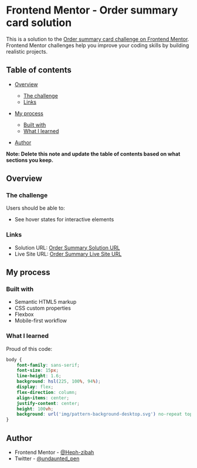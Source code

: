 # Frontend Mentor - Order summary card solution

This is a solution to the [Order summary card challenge on Frontend Mentor](https://www.frontendmentor.io/challenges/order-summary-component-QlPmajDUj). Frontend Mentor challenges help you improve your coding skills by building realistic projects. 

## Table of contents

- [Overview](#overview)
  - [The challenge](#the-challenge)
  - [Links](#links)
- [My process](#my-process)
  - [Built with](#built-with)
  - [What I learned](#what-i-learned)

- [Author](#author)


**Note: Delete this note and update the table of contents based on what sections you keep.**

## Overview

### The challenge

Users should be able to:

- See hover states for interactive elements

### Links

- Solution URL: [Order Summary Solution URL](https://www.frontendmentor.io/challenges/order-summary-component-QlPmajDUj/hub/mobile-responsiveorder-summary-component-using-html-and-css-SkmzFIYU9)
- Live Site URL: [Order Summary Live Site URL](https://order-summarycomponent-frontendmentor.netlify.app/)

## My process

### Built with

- Semantic HTML5 markup
- CSS custom properties
- Flexbox
- Mobile-first workflow

### What I learned
Proud of this code:

```css
body {
    font-family: sans-serif;
    font-size: 15px;
    line-height: 1.6;
    background: hsl(225, 100%, 94%);
    display: flex;
    flex-direction: column;
    align-items: center;
    justify-content: center;
    height: 100vh;
    background: url('img/pattern-background-desktop.svg') no-repeat top left/contain, hsl(225, 100%, 94%);
}
```

## Author

- Frontend Mentor - [@Heph-zibah](https://www.frontendmentor.io/profile/Heph-zibah)
- Twitter - [@undaunted_pen](https://www.twitter.com/undaunted_pen)


